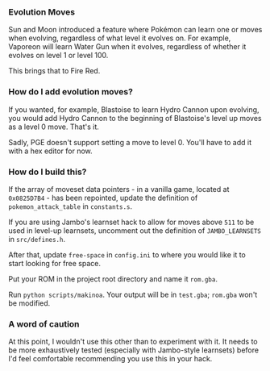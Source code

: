 ### Evolution Moves

Sun and Moon introduced a feature where Pokémon can learn one or moves when evolving, regardless of what level it evolves on. For example, Vaporeon will learn Water Gun when it evolves, regardless of whether it evolves on level 1 or level 100.

This brings that to Fire Red.

### How do I add evolution moves?

If you wanted, for example, Blastoise to learn Hydro Cannon upon evolving, you would add Hydro Cannon to the beginning of Blastoise's level up moves as a level 0 move. That's it.

Sadly, PGE doesn't support setting a move to level 0. You'll have to add it with a hex editor for now.

### How do I build this?

If the array of moveset data pointers - in a vanilla game, located at `0x0825D7B4` - has been repointed, update the definition of `pokemon_attack_table` in `constants.s`.

If you are using Jambo's learnset hack to allow for moves above `511` to be used in level-up learnsets, uncomment out the definition of `JAMBO_LEARNSETS` in `src/defines.h`.

After that, update `free-space` in `config.ini` to where you would like it to start looking for free space.

Put your ROM in the project root directory and name it `rom.gba`.

Run `python scripts/makinoa`. Your output will be in `test.gba`; `rom.gba` won't be modified.

### A word of caution

At this point, I wouldn't use this other than to experiment with it. It needs to be more exhaustively tested (especially with Jambo-style learnsets) before I'd feel comfortable recommending you use this in your hack.
